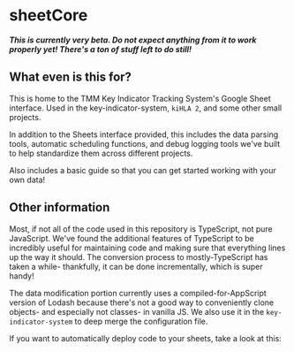 # sheetCore

***This is currently very beta.  Do not expect anything from it to work properly yet!  There's a ton of stuff left to do still!***

## What even is this for?

 This is home to the TMM Key Indicator Tracking System's Google Sheet interface.  Used in the key-indicator-system, ``kiHLA 2``, and some other small projects.

In addition to the Sheets interface provided, this includes the data parsing tools, automatic scheduling functions, and debug logging tools we've built to help standardize them across different projects.

Also includes a basic guide so that you can get started working with your own data!

## Other information

Most, if not all of the code used in this repository is TypeScript, not pure JavaScript.  We've found the additional features of TypeScript to be incredibly useful for maintaining code and making sure that everything lines up the way it should.  The conversion process to mostly-TypeScript has taken a while- thankfully, it can be done incrementally, which is super handy!

The data modification portion currently uses a compiled-for-AppScript version of Lodash because there's not a good way to conveniently clone objects- and especially not classes- in vanilla JS.  We also use it in the ``key-indicator-system`` to deep merge the configuration file.

If you want to automatically deploy code to your sheets, take a look at this: 
